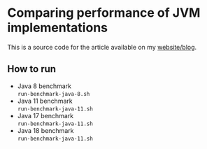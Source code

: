 # Comparing performance of JVM implementations

This is a source code for the article available on my [website/blog](https://www.fineconstant.com/posts/comparing-jvm-performance/).


## How to run

- Java 8 benchmark  
  `run-benchmark-java-8.sh`
- Java 11 benchmark  
  `run-benchmark-java-11.sh`
- Java 17 benchmark  
  `run-benchmark-java-11.sh`
- Java 18 benchmark  
  `run-benchmark-java-11.sh`
